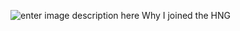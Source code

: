 ![enter image description here](https://images.unsplash.com/photo-1507525428034-b723cf961d3e?ixid=MnwxMjA3fDB8MHxwaG90by1wYWdlfHx8fGVufDB8fHx8&ixlib=rb-1.2.1&auto=format&fit=crop&w=all&h=2000&q=80)
Why I joined the HNG 
<!--stackedit_data:
eyJoaXN0b3J5IjpbLTM2MzU3NTEyNV19
-->